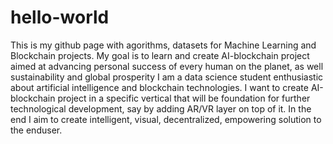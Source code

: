 # hello-world
This is my github page with agorithms, datasets for Machine Learning and Blockchain projects. My goal is to learn and create AI-blockchain project aimed at advancing personal success of every human on the planet, as well sustainability and global prosperity
I am a data science student enthusiastic about artificial intelligence and blockchain technologies. I want to create AI-blockchain project in a specific vertical that will be foundation for further technological development, say by adding AR/VR layer on top of it. 
In the end I aim to create intelligent, visual, decentralized, empowering solution to the enduser.
